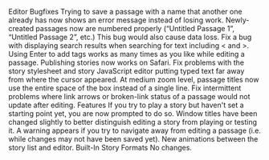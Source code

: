 Editor
Bugfixes
Trying to save a passage with a name that another one already has now shows an error message instead of losing work.
Newly-created passages now are numbered properly (“Untitled Passage 1”, “Untitled Passage 2”, etc.) This bug would also cause data loss.
Fix a bug with displaying search results when searching for text including < and >.
Using Enter to add tags works as many times as you like while editing a passage.
Publishing stories now works on Safari.
Fix problems with the story stylesheet and story JavaScript editor putting typed text far away from where the cursor appeared.
At medium zoom level, passage titles now use the entire space of the box instead of a single line.
Fix intermittent problems where link arrows or broken-link status of a passage would not update after editing.
Features
If you try to play a story but haven't set a starting point yet, you are now prompted to do so.
Window titles have been changed slightly to better distinguish editing a story from playing or testing it.
A warning appears if you try to navigate away from editing a passage (i.e. while changes may not have been saved yet).
New animations between the story list and editor.
Built-In Story Formats
No changes.